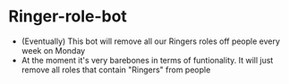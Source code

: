 # Ringer-role-bot

* (Eventually) This bot will remove all our Ringers roles off people every week on Monday
* At the moment it's very barebones in terms of funtionality. It will just remove all roles that contain "Ringers" from people 
